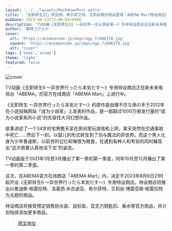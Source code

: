 ```yaml
---
layout: '../../layouts/MarkdownPost.astro'
title: '「无职转生II」罗克西、希尔菲艾特、艾莉丝等的商品登场！ABEMA Mart特设商店进行中'
pubDate: 2023-08-13T13:00:03+0900
description: 'TV动画《无职转生II ～异世界一旦认真起来～》专用特设商店正在新未来电视台「ABEMA」的官方在线商店「ABEMA Mart」进行中。'
author: '栗林コウスケ'
cover:
  url: 'https://animeanime.jp/imgs/ogp_f/606378.jpg'
  square: 'https://animeanime.jp/imgs/ogp_f/606378.jpg'
  alt: "cover"
tags: ['news','anime']
theme: 'light'
featured: false
---
```


![cover](https://animeanime.jp/imgs/ogp_f/606378.jpg)

TV动画《无职转生II ～异世界行ったら本気だす～》专用特设商店正在新未来电视台「ABEMA」的官方在线商店「ABEMA Mart」上进行中。

《无职转生 ～异世界行ったら本気だす～》的原作是由理不尽な孫の手于2012年在小说投稿网站「成为小说家」上发表的作品，是一部超过1000万册发行量的“成为小说家系列小说”的先驱性大河幻想作品。

故事讲述了一个34岁的宅男整天呆在房间里玩游戏和上网，某天突然在交通事故中死亡……然后下一刻，以婴儿的形式转生到了剑与魔法的异世界。而这个男人化身为少年鲁迪斯，以前世的记忆和悔恨为粮食，在遇到各种人和考验的同时展现出“这次我要认真地活下去”的姿态。

TV动画版于2021年1月至3月播出了第一季的第一季度，同年10月至12月播出了第一季的第二季度。

这次，在ABEMA官方在线商店「ABEMA Mart」内，决定于2023年8月6日21时起开设《无职转生II ～异世界行ったら本気だす～》专用特设商店。特设商店将推出以鲁迪斯·格雷拉特、洛基西·米古迪亚、希尔菲特、艾莉丝·博雷亚斯·格雷拉特为主题的商品。

特设商店将接受预定销售防水袋、鼠标垫、亚克力钥匙扣、香水等官方商品，并计划陆续添加更多商品。

>[原文地址](https://animeanime.jp/article/2023/08/13/79257.html)  